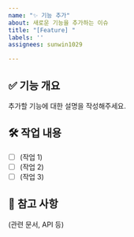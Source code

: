```yaml
---
name: "✨ 기능 추가"
about: 새로운 기능을 추가하는 이슈
title: "[Feature] "
labels: ''
assignees: sunwin1029

---
```


## ✅ 기능 개요
추가할 기능에 대한 설명을 작성해주세요.

## 🛠 작업 내용
- [ ] (작업 1)
- [ ] (작업 2)
- [ ] (작업 3)

## 🔗 참고 사항
(관련 문서, API 등)
